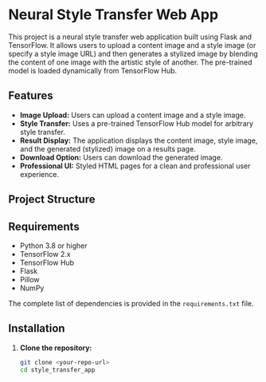 # Neural Style Transfer Web App

This project is a neural style transfer web application built using Flask and TensorFlow. It allows users to upload a content image and a style image (or specify a style image URL) and then generates a stylized image by blending the content of one image with the artistic style of another. The pre-trained model is loaded dynamically from TensorFlow Hub.

## Features

- **Image Upload:** Users can upload a content image and a style image.
- **Style Transfer:** Uses a pre-trained TensorFlow Hub model for arbitrary style transfer.
- **Result Display:** The application displays the content image, style image, and the generated (stylized) image on a results page.
- **Download Option:** Users can download the generated image.
- **Professional UI:** Styled HTML pages for a clean and professional user experience.

## Project Structure


## Requirements

- Python 3.8 or higher
- TensorFlow 2.x
- TensorFlow Hub
- Flask
- Pillow
- NumPy

The complete list of dependencies is provided in the `requirements.txt` file.

## Installation

1. **Clone the repository:**

   ```bash
   git clone <your-repo-url>
   cd style_transfer_app
